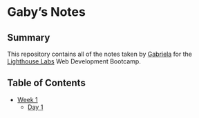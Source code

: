 # Gaby’s Notes

## Summary 

This repository contains all of the notes taken by [Gabriela](https://github.com/gabmor38/README) for the [Lighthouse Labs](https://www.lighthouselabs.ca) Web Development Bootcamp.

## Table of Contents
* [Week 1](/Week_1)
  * [Day 1](/Week_1/Day_1)